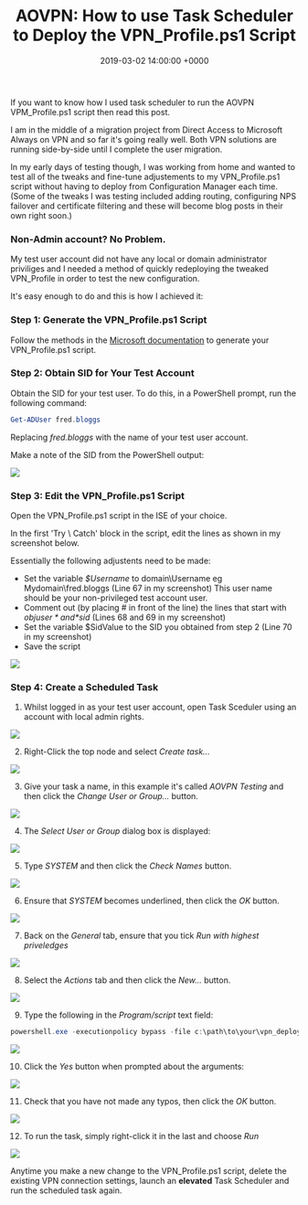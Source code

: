 ﻿---
layout: post
title:  "AOVPN: How to use Task Scheduler to Deploy the VPN_Profile.ps1 Script"
date:   2019-03-02 14:00:00 +0000
categories: AOVPN
tags: [caovpn, always-on-vpn, powershell, deployment, non-admin]
---
If you want to know how I used task scheduler to run the AOVPN VPM_Profile.ps1 script then read this post.

I am in the middle of a migration project from Direct Access to Microsoft Always on VPN and so far it's going really well.  Both VPN solutions are running side-by-side until I complete the user migration.

In my early days of testing though, I was working from home and wanted to test all of the tweaks and fine-tune adjustements to my VPN_Profile.ps1 script without having to deploy from Configuration Manager each time.  (Some of the tweaks I was testing included adding routing, configuring NPS failover and certificate filtering and these will become blog posts in their own right soon.)

### Non-Admin account?  No Problem.
My test user account did not have any local or domain administrator priviliges and I needed a method of quickly redeploying the tweaked VPN_Profile in order to test the new configuration.

It's easy enough to do and this is how I achieved it:

### Step 1: Generate the VPN_Profile.ps1 Script
Follow the methods in the [Microsoft documentation](https://docs.microsoft.com/en-us/windows-server/remote/remote-access/vpn/always-on-vpn/deploy/vpn-deploy-client-vpn-connections#bkmk_ProfileXML) to generate your VPN_Profile.ps1 script.

### Step 2: Obtain SID for Your Test Account
Obtain the SID for your test user.  To do this, in a PowerShell prompt, run the following command:

```powershell
Get-ADUser fred.bloggs
```

Replacing *fred.bloggs* with the name of your test user account.

Make a note of the SID from the PowerShell output:

![](/assets/images/AOVPN-TS/UserSID.png)

### Step 3: Edit the VPN_Profile.ps1 Script
Open the  VPN_Profile.ps1 script in the ISE of your choice.

In the first 'Try \ Catch' block in the script, edit the lines as shown in my screenshot below.

Essentially the following adjustents need to be made: 
- Set the variable *$Username* to domain\Username  eg Mydomain\fred.bloggs (Line 67 in my screenshot) This user name should be your non-privileged test account user.
- Comment out (by placing # in front of the line) the lines that start with *$objuser* and *$sid* (Lines 68 and 69 in my screenshot)
- Set the variable $SidValue to the SID you obtained from step 2 (Line 70 in my screenshot)
- Save the script

![](/assets/images/AOVPN-TS/code.png)

### Step 4: Create a Scheduled Task

1. Whilst logged in as your test user account, open Task Sceduler using an account with local admin rights.

![](/assets/images/AOVPN-TS/1.PNG)

2. Right-Click the top node and select *Create task...*

![](/assets/images/AOVPN-TS/2.PNG)

3. Give your task a name, in this example it's called *AOVPN Testing* and then click the *Change User or Group...* button.

![](/assets/images/AOVPN-TS/3.PNG)

4. The *Select User or Group* dialog box is displayed:

![](/assets/images/AOVPN-TS/4.PNG)

5. Type *SYSTEM* and then click the *Check Names* button.

![](/assets/images/AOVPN-TS/5.PNG)

6. Ensure that *SYSTEM* becomes underlined, then click the *OK* button.

![](/assets/images/AOVPN-TS/6.PNG)

7. Back on the *General* tab, ensure that you tick *Run with highest priveledges*

![](/assets/images/AOVPN-TS/7.PNG)

8. Select the *Actions* tab and then click the *New...* button.

![](/assets/images/AOVPN-TS/8.PNG)

9. Type the following in the *Program/script* text field:


```powershell
powershell.exe -executionpolicy bypass -file c:\path\to\your\vpn_deploy.ps1
```

![](/assets/images/AOVPN-TS/9.PNG)

10. Click the *Yes* button when prompted about the arguments:

![](/assets/images/AOVPN-TS/10.PNG)

11. Check that you have not made any typos, then click the *OK* button.

![](/assets/images/AOVPN-TS/11.PNG)


12. To run the task, simply right-click it in the last and choose *Run*

![](/assets/images/AOVPN-TS/12.PNG)

Anytime you make a new change to the VPN_Profile.ps1 script, delete the existing VPN connection settings, launch an **elevated** Task Scheduler and run the scheduled task again.